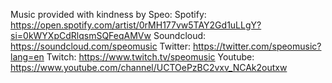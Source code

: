 Music provided with kindness by Speo:
Spotify: https://open.spotify.com/artist/0rMH177vw5TAY2Gd1uLLgY?si=0kWYXpCdRlqsmSQFeqAMVw
Soundcloud: https://soundcloud.com/speomusic
Twitter: https://twitter.com/speomusic?lang=en
Twitch: https://www.twitch.tv/speomusic
Youtube: https://www.youtube.com/channel/UCTOePzBC2vxv_NCAk2outxw